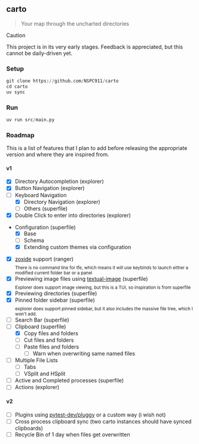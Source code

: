 ## carto

> Your map through the uncharted directories

> [!caution]
> This project is in its very early stages. Feedback is appreciated, but this cannot be daily-driven yet.

### Setup
```py
git clone https://github.com/NSPC911/carto
cd carto
uv sync
```
### Run
```py
uv run src/main.py
```

### Roadmap
This is a list of features that I plan to add before releasing the appropriate version and where they are inspired from.
#### v1
- [x] Directory Autocompletion (explorer)
- [x] Button Navigation (explorer)
- [ ] Keyboard Navigation
  - [x] Directory Navigation (explorer)
  - [ ] Others (superfile)
- [x] Double Click to enter into directories (explorer)
- Configuration (superfile)
  - [x] Base
  - [ ] Schema
  - [x] Extending custom themes via configuration
- [x] [zoxide](https://github.com/ajeetdsouza/zoxide) support (ranger)<br><sub>There is no command line for tfe, which means it will use keybinds to launch either a modified current folder bar or a panel</sub>
- [x] Previewing image files using [textual-image](https://github.com/lnqs/textual-image) (superfile)<br><sub>Explorer does support image viewing, but this is a TUI, so inspiration is from superfile</sub>
- [x] Previewing directories (superfile)
- [x] Pinned folder sidebar (superfile)<br><sub>explorer does support pinned sidebar, but it also includes the massive file tree, which I won't add.</sub>
- [ ] Search Bar (superfile)
- [ ] Clipboard (superfile)
  - [x] Copy files and folders
  - [ ] Cut files and folders
  - [ ] Paste files and folders
    - [ ] Warn when overwriting same named files
- [ ] Multiple File Lists
  - [ ] Tabs
  - [ ] VSplit and HSplit
- [ ] Active and Completed processes (superfile)
- [ ] Actions (explorer)

#### v2
- [ ] Plugins using [pytest-dev/pluggy](https://github.com/pytest-dev/pluggy) or a custom way (i wish not)
- [ ] Cross process clipboard sync (two carto instances should have synced clipboards)
- [ ] Recycle Bin of 1 day when files get overwritten
